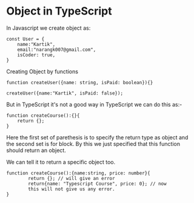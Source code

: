 # Object in TypeScript

In Javascript we create object as:

    const User = {
        name:"Kartik",
        email:"narangk007@gmail.com",
        isCoder: true,
    }

Creating Object by functions

    function createUser({name: string, isPaid: boolean}){}

    createUser({name:"Kartik", isPaid: false});

But in TypeScript it's not a good way in TypeScript we can do this as:-

    function createCourse():{}{
        return {};
    }


Here the first set of parethesis is to specify the return type as object and the second set is for block. By this we just specified that this function should return an object.

We can tell it to return a specific object too.

    function createCourse():{name:string, price: number}{
            return {}; // will give an error
            return{name: "Typescript Course", price: 0}; // now 
            this will not give us any error.
    }
